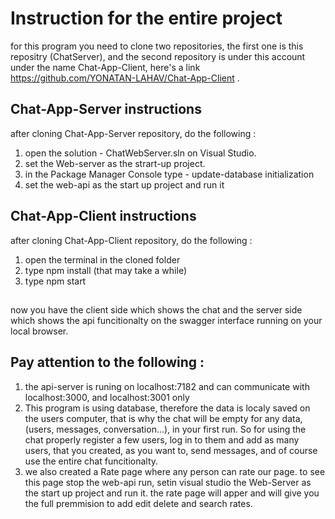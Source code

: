 # Instruction for the entire project
 for this program you need to clone two repositories, the first one is this repositry (ChatServer), and the second repository is under this account
 under the name Chat-App-Client, here's a link https://github.com/YONATAN-LAHAV/Chat-App-Client .
 
 ## Chat-App-Server instructions
 after cloning Chat-App-Server repository, do the following :
 1) open the solution - ChatWebServer.sln on Visual Studio.
 2) set the Web-server as the strart-up project.
 3) in the Package Manager Console type - update-database initialization
 4) set the web-api as the start up project and run it

## Chat-App-Client instructions
after cloning Chat-App-Client repository, do the following :
1) open the terminal in the cloned folder
2) type npm install (that may take a while)
3) type npm start

##

now you have the client side which shows the chat and the server side which shows the api funcitionalty on the swagger interface running on your local browser.
##

## Pay attention to the following :

1. the api-server is runing on localhost:7182 and can communicate with localhost:3000, and localhost:3001 only
2. This program is using database, therefore the data is localy saved on the users computer, that is why the chat will be empty for any data, (users, messages, conversation...), in your first run. So for using the chat properly register a few users, log in to them and add as many users, that you created, as you want to, send messages, and of course use the entire chat funcitionalty.
3. we also created a Rate page where any person can rate our page. to see this page stop the web-api run, setin  visual studio the Web-Server as the start up project and run it. the rate page will apper and will give you the full premmision to add edit delete and search rates.
